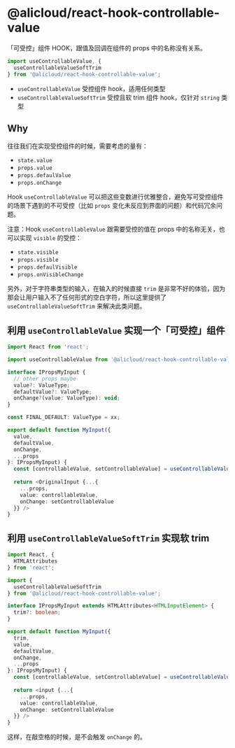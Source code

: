 # @alicloud/react-hook-controllable-value

「可受控」组件 HOOK，跟值及回调在组件的 props 中的名称没有关系。

```typescript
import useControllableValue, {
  useControllableValueSoftTrim
} from '@alicloud/react-hook-controllable-value';
```

* `useControllableValue` 受控组件 hook，适用任何类型
* `useControllableValueSoftTrim` 受控且软 trim 组件 hook，仅针对 `string` 类型

## Why

往往我们在实现受控组件的时候，需要考虑的量有：

* `state.value`
* `props.value`
* `props.defaulValue`
* `props.onChange`

Hook `useControllableValue` 可以把这些变数进行优雅整合，避免写可受控组件的场景下遇到的不可受控（比如 `props` 变化未反应到界面的问题）和代码冗余问题。

注意：Hook `useControllableValue` 跟需要受控的值在 props 中的名称无关，也可以实现 `visible` 的受控：

* `state.visible`
* `props.visible`
* `props.defaulVisible`
* `props.onVisibleChange`

另外，对于字符串类型的输入，在输入的时候直接 `trim` 是非常不好的体验，因为那会让用户输入不了任何形式的空白字符，所以这里提供了 `useControllableValueSoftTrim` 来解决此类问题。

## 利用 `useControllableValue` 实现一个「可受控」组件

```typescript tsx
import React from 'react';

import useControllableValue from '@alicloud/react-hook-controllable-value';

interface IPropsMyInput {
  // other props maybe
  value?: ValueType;
  defaultValue?: ValueType;
  onChange?(value: ValueType): void;
}

const FINAL_DEFAULT: ValueType = xx;

export default function MyInput({
  value,
  defaultValue,
  onChange,
  ...props
}: IPropsMyInput) {
  const [controllableValue, setControllableValue] = useControllableValue<ValueType>(FINAL_DEFAULT, value, defaultValue, onChange);
  
  return <OriginalInput {...{
    ...props,
    value: controllableValue,
    onChange: setControllableValue
  }} />
}
```

## 利用 `useControllableValueSoftTrim` 实现软 trim

```typescript tsx
import React, {
  HTMLAttributes
} from 'react';

import {
  useControllableValueSoftTrim
} from '@alicloud/react-hook-controllable-value';

interface IPropsMyInput extends HTMLAttributes<HTMLInputElement> {
  trim?: boolean;
}

export default function MyInput({
  trim,
  value,
  defaultValue,
  onChange,
  ...props
}: IPropsMyInput) {
  const [controllableValue, setControllableValue] = useControllableValueSoftTrim(trim, value, defaultValue, onChange);
  
  return <input {...{
    ...props,
    value: controllableValue,
    onChange: setControllableValue
  }} />
}
```

这样，在敲空格的时候，是不会触发 `onChange` 的。
